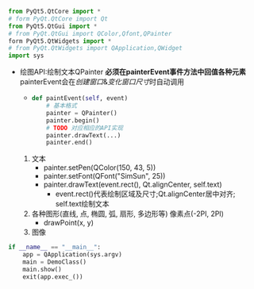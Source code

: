 ```python
from PyQt5.QtCore import *
# form PyQt.QtCore import Qt
from PyQt5.QtGui import *
# from PyQt.QtGui import QColor,Qfont,QPainter
form PyQt5.QtWidgets import *
# from PyQt.QtWidgets import QApplication,QWidget
import sys
```

* 绘图API:绘制文本QPainter **必须在painterEvent事件方法中回值各种元素** painterEvent会在*创建窗口*&*变化窗口尺寸*时自动调用

  * ```python
    def paintEvent(self, event)
    	# 基本格式
        painter = QPainter()
        painter.begin()
        # TODO 对应相应的API实现
        painter.drawText(...)
        painter.end()
    ```

  1. 文本
     * painter.setPen(QColor(150, 43, 5))
     * painter.setFont(QFont("SimSun", 25))
     * painter.drawText(event.rect(), Qt.alignCenter, self.text) 
       * event.rect()代表绘制区域及尺寸;Qt.alignCenter居中对齐; self.text绘制文本
  2. 各种图形(直线, 点, 椭圆, 弧, 扇形, 多边形等) 像素点(-2PI, 2PI)
     * drawPoint(x, y)
  3. 图像

```python
if __name__ == "__main__":
	app = QApplication(sys.argv)
	main = DemoClass()
	main.show()
	exit(app.exec_())
```
